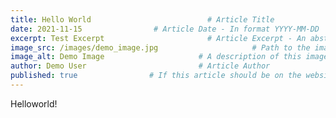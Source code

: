 ```yaml
---
title: Hello World                          # Article Title
date: 2021-11-15                # Article Date - In format YYYY-MM-DD
excerpt: Test Excerpt                       # Article Excerpt - An abstract of the article
image_src: /images/demo_image.jpg                     # Path to the image to be displayed in article cards
image_alt: Demo Image                     # A description of this image
author: Demo User                         # Article Author
published: true                # If this article should be on the website, change to true when ready to publish
--- 
```


Helloworld!
